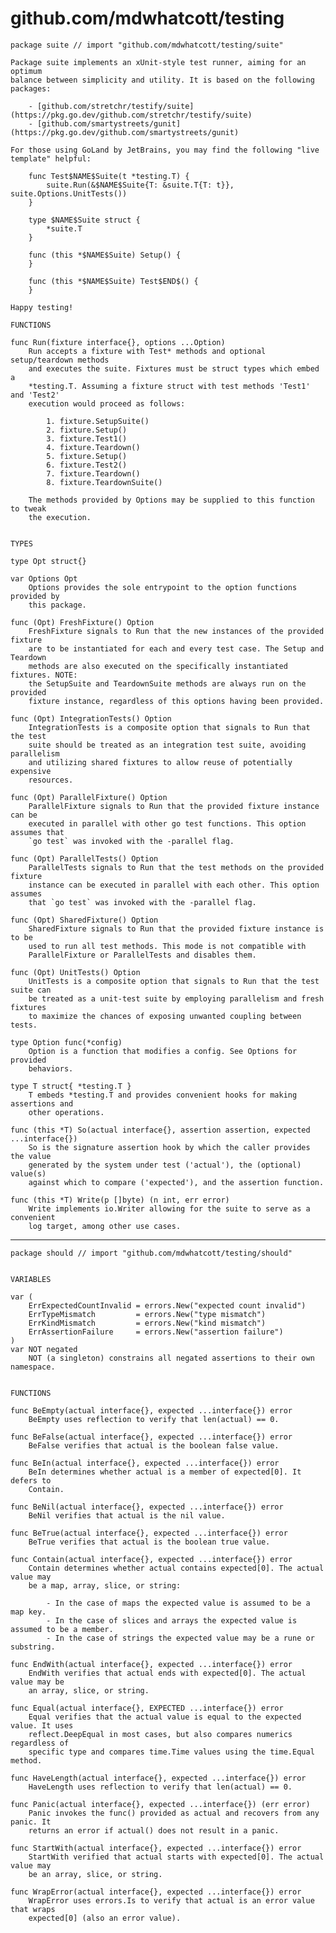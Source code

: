 # github.com/mdwhatcott/testing



	package suite // import "github.com/mdwhatcott/testing/suite"
	
	Package suite implements an xUnit-style test runner, aiming for an optimum
	balance between simplicity and utility. It is based on the following
	packages:
	
	    - [github.com/stretchr/testify/suite](https://pkg.go.dev/github.com/stretchr/testify/suite)
	    - [github.com/smartystreets/gunit](https://pkg.go.dev/github.com/smartystreets/gunit)
	
	For those using GoLand by JetBrains, you may find the following "live
	template" helpful:
	
	    func Test$NAME$Suite(t *testing.T) {
	    	suite.Run(&$NAME$Suite{T: &suite.T{T: t}}, suite.Options.UnitTests())
	    }
	
	    type $NAME$Suite struct {
	    	*suite.T
	    }
	
	    func (this *$NAME$Suite) Setup() {
	    }
	
	    func (this *$NAME$Suite) Test$END$() {
	    }
	
	Happy testing!
	
	FUNCTIONS
	
	func Run(fixture interface{}, options ...Option)
	    Run accepts a fixture with Test* methods and optional setup/teardown methods
	    and executes the suite. Fixtures must be struct types which embed a
	    *testing.T. Assuming a fixture struct with test methods 'Test1' and 'Test2'
	    execution would proceed as follows:
	
	        1. fixture.SetupSuite()
	        2. fixture.Setup()
	        3. fixture.Test1()
	        4. fixture.Teardown()
	        5. fixture.Setup()
	        6. fixture.Test2()
	        7. fixture.Teardown()
	        8. fixture.TeardownSuite()
	
	    The methods provided by Options may be supplied to this function to tweak
	    the execution.
	
	
	TYPES
	
	type Opt struct{}
	
	var Options Opt
	    Options provides the sole entrypoint to the option functions provided by
	    this package.
	
	func (Opt) FreshFixture() Option
	    FreshFixture signals to Run that the new instances of the provided fixture
	    are to be instantiated for each and every test case. The Setup and Teardown
	    methods are also executed on the specifically instantiated fixtures. NOTE:
	    the SetupSuite and TeardownSuite methods are always run on the provided
	    fixture instance, regardless of this options having been provided.
	
	func (Opt) IntegrationTests() Option
	    IntegrationTests is a composite option that signals to Run that the test
	    suite should be treated as an integration test suite, avoiding parallelism
	    and utilizing shared fixtures to allow reuse of potentially expensive
	    resources.
	
	func (Opt) ParallelFixture() Option
	    ParallelFixture signals to Run that the provided fixture instance can be
	    executed in parallel with other go test functions. This option assumes that
	    `go test` was invoked with the -parallel flag.
	
	func (Opt) ParallelTests() Option
	    ParallelTests signals to Run that the test methods on the provided fixture
	    instance can be executed in parallel with each other. This option assumes
	    that `go test` was invoked with the -parallel flag.
	
	func (Opt) SharedFixture() Option
	    SharedFixture signals to Run that the provided fixture instance is to be
	    used to run all test methods. This mode is not compatible with
	    ParallelFixture or ParallelTests and disables them.
	
	func (Opt) UnitTests() Option
	    UnitTests is a composite option that signals to Run that the test suite can
	    be treated as a unit-test suite by employing parallelism and fresh fixtures
	    to maximize the chances of exposing unwanted coupling between tests.
	
	type Option func(*config)
	    Option is a function that modifies a config. See Options for provided
	    behaviors.
	
	type T struct{ *testing.T }
	    T embeds *testing.T and provides convenient hooks for making assertions and
	    other operations.
	
	func (this *T) So(actual interface{}, assertion assertion, expected ...interface{})
	    So is the signature assertion hook by which the caller provides the value
	    generated by the system under test ('actual'), the (optional) value(s)
	    against which to compare ('expected'), and the assertion function.
	
	func (this *T) Write(p []byte) (n int, err error)
	    Write implements io.Writer allowing for the suite to serve as a convenient
	    log target, among other use cases.
	
---

	package should // import "github.com/mdwhatcott/testing/should"
	
	
	VARIABLES
	
	var (
		ErrExpectedCountInvalid = errors.New("expected count invalid")
		ErrTypeMismatch         = errors.New("type mismatch")
		ErrKindMismatch         = errors.New("kind mismatch")
		ErrAssertionFailure     = errors.New("assertion failure")
	)
	var NOT negated
	    NOT (a singleton) constrains all negated assertions to their own namespace.
	
	
	FUNCTIONS
	
	func BeEmpty(actual interface{}, expected ...interface{}) error
	    BeEmpty uses reflection to verify that len(actual) == 0.
	
	func BeFalse(actual interface{}, expected ...interface{}) error
	    BeFalse verifies that actual is the boolean false value.
	
	func BeIn(actual interface{}, expected ...interface{}) error
	    BeIn determines whether actual is a member of expected[0]. It defers to
	    Contain.
	
	func BeNil(actual interface{}, expected ...interface{}) error
	    BeNil verifies that actual is the nil value.
	
	func BeTrue(actual interface{}, expected ...interface{}) error
	    BeTrue verifies that actual is the boolean true value.
	
	func Contain(actual interface{}, expected ...interface{}) error
	    Contain determines whether actual contains expected[0]. The actual value may
	    be a map, array, slice, or string:
	
	        - In the case of maps the expected value is assumed to be a map key.
	        - In the case of slices and arrays the expected value is assumed to be a member.
	        - In the case of strings the expected value may be a rune or substring.
	
	func EndWith(actual interface{}, expected ...interface{}) error
	    EndWith verifies that actual ends with expected[0]. The actual value may be
	    an array, slice, or string.
	
	func Equal(actual interface{}, EXPECTED ...interface{}) error
	    Equal verifies that the actual value is equal to the expected value. It uses
	    reflect.DeepEqual in most cases, but also compares numerics regardless of
	    specific type and compares time.Time values using the time.Equal method.
	
	func HaveLength(actual interface{}, expected ...interface{}) error
	    HaveLength uses reflection to verify that len(actual) == 0.
	
	func Panic(actual interface{}, expected ...interface{}) (err error)
	    Panic invokes the func() provided as actual and recovers from any panic. It
	    returns an error if actual() does not result in a panic.
	
	func StartWith(actual interface{}, expected ...interface{}) error
	    StartWith verified that actual starts with expected[0]. The actual value may
	    be an array, slice, or string.
	
	func WrapError(actual interface{}, expected ...interface{}) error
	    WrapError uses errors.Is to verify that actual is an error value that wraps
	    expected[0] (also an error value).
	

